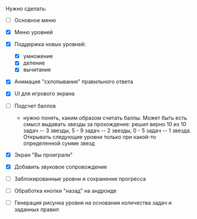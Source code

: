 Нужно сделать:
- [ ] Основное меню
- [x] Меню уровней
- [x] Поддержка новых уровней:
  - [x] умножение
  - [x] деление
  - [x] вычитание
- [x] Анимация "схлопывания" правильного ответа
- [x] UI для игрового экрана
- [ ] Подсчет баллов
  - нужно понять, каким образом считать баллы. Может быть есть смысл
    выдавать звезды за прохождение: решил верно 10 из 10 задач -- 3 звезды,
    5 - 9 задач -- 2 звезды, 0 - 5 задач -- 1 звезда. Открывать следующие 
    уровни только при какой-то определенной сумме звезд
- [x] Экран "Вы проиграли"
- [x] Добавить звуковое сопровождение 

- [ ] Заблокированные уровни и сохранение прогресса
- [ ] Обработка кнопки "назад" на андроиде
- [ ] Генерация рисунка уровня на основании количества задач и заданных правил